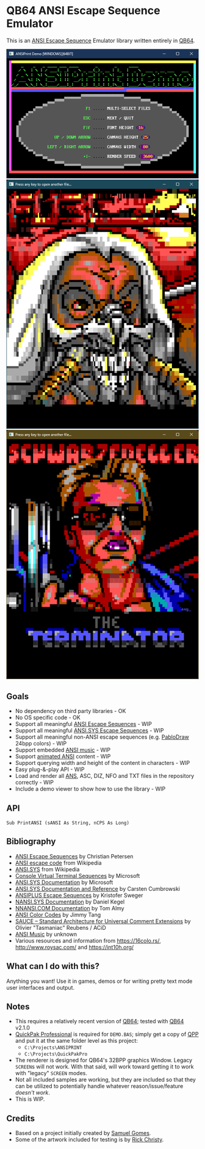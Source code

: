 # QB64 ANSI Escape Sequence Emulator

This is an [ANSI Escape Sequence](https://en.wikipedia.org/wiki/ANSI_escape_code) Emulator library written entirely in [QB64](https://qb64.com).

![Screenshot](screenshots/screenshot1.png)
![Screenshot](screenshots/screenshot2.png)
![Screenshot](screenshots/screenshot3.png)

## Goals

- No dependency on third party libraries - OK
- No OS specific code - OK
- Support all meaningful [ANSI Escape Sequences](https://en.wikipedia.org/wiki/ANSI_escape_code) - WIP
- Support all meaningful [ANSI.SYS Escape Sequences](https://en.wikipedia.org/wiki/ANSI.SYS) - WIP
- Support all meaningful non-ANSI escape sequences (e.g. [PabloDraw](https://github.com/cwensley/pablodraw) 24bpp colors) - WIP
- Support embedded [ANSI music](docs/ansimtech.txt) - WIP
- Support [animated ANSI](http://www.roysac.com/ansianim.html) content - WIP
- Support querying width and height of the content in characters - WIP
- Easy plug-&-play API - WIP
- Load and render all [ANS](https://en.wikipedia.org/wiki/ANSI_art), ASC, DIZ, NFO and TXT files in the repository correctly - WIP
- Include a demo viewer to show how to use the library - WIP

## API

```VB
Sub PrintANSI (sANSI As String, nCPS As Long)
```

## Bibliography

- [ANSI Escape Sequences](https://gist.github.com/fnky/458719343aabd01cfb17a3a4f7296797) by Christian Petersen
- [ANSI escape code](https://en.wikipedia.org/wiki/ANSI_escape_code) from Wikipedia
- [ANSI.SYS](https://en.wikipedia.org/wiki/ANSI.SYS) from Wikipedia
- [Console Virtual Terminal Sequences](https://learn.microsoft.com/en-us/windows/console/console-virtual-terminal-sequences) by Microsoft
- [ANSI.SYS Documentation](https://learn.microsoft.com/en-us/previous-versions/tn-archive/cc722862(v=technet.10)) by Microsoft
- [ANSI.SYS Documentation and Reference](http://www.roysac.com/learn/ansisys.html) by Carsten Cumbrowski
- [ANSIPLUS Escape Sequences](http://www.sweger.com/ansiplus/EscSeq.html) by Kristofer Sweger
- [NANSI.SYS Documentation](docs/nansi.txt) by Daniel Kegel
- [NNANSI.COM Documentation](docs/nnansi.txt) by Tom Almy
- [ANSI Color Codes](https://talyian.github.io/ansicolors/) by Jimmy Tang
- [SAUCE – Standard Architecture for Universal Comment Extensions](https://www.acid.org/info/sauce/sauce.htm) by Olivier "Tasmaniac" Reubens / ACiD
- [ANSI Music](docs/ansimtech.txt) by unknown
- Various resources and information from <https://16colo.rs/>, <http://www.roysac.com/> and <https://int10h.org/>

## What can I do with this?

Anything you want! Use it in games, demos or for writing pretty text mode user interfaces and output.

## Notes

- This requires a relatively recent version of [QB64](https://qb64.com); tested with [QB64](https://qb64.com) v2.1.0
- [QuickPak Professional](https://github.com/DualBrain/QuickPakPro) is required for `DEMO.BAS`; simply get a copy of [QPP](https://github.com/DualBrain/QuickPakPro) and put it at the same folder level as this project:
  - `C:\Projects\ANSIPRINT`
  - `C:\Projects\QuickPakPro`
- The renderer is designed for QB64's 32BPP graphics Window. Legacy `SCREEN`s will not work. With that said, will work toward getting it to work with "legacy" `SCREEN` modes.
- Not all included samples are working, but they are included so that they can be utilized to potentially handle whatever reason/issue/feature *doesn't work*.
- This is WIP.

## Credits

- Based on a project initially created by [Samuel Gomes](https://github.com/a740g).
- Some of the artwork included for testing is by [Rick Christy](https://github.com/grymmjack).
